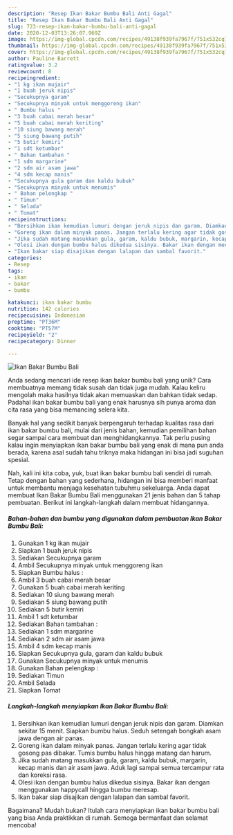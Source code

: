 ```yaml
---
description: "Resep Ikan Bakar Bumbu Bali Anti Gagal"
title: "Resep Ikan Bakar Bumbu Bali Anti Gagal"
slug: 723-resep-ikan-bakar-bumbu-bali-anti-gagal
date: 2020-12-03T13:26:07.969Z
image: https://img-global.cpcdn.com/recipes/49138f939fa7967f/751x532cq70/ikan-bakar-bumbu-bali-foto-resep-utama.jpg
thumbnail: https://img-global.cpcdn.com/recipes/49138f939fa7967f/751x532cq70/ikan-bakar-bumbu-bali-foto-resep-utama.jpg
cover: https://img-global.cpcdn.com/recipes/49138f939fa7967f/751x532cq70/ikan-bakar-bumbu-bali-foto-resep-utama.jpg
author: Pauline Barrett
ratingvalue: 3.2
reviewcount: 8
recipeingredient:
- "1 kg ikan mujair"
- "1 buah jeruk nipis"
- "Secukupnya garam"
- "Secukupnya minyak untuk menggoreng ikan"
- " Bumbu halus "
- "3 buah cabai merah besar"
- "5 buah cabai merah keriting"
- "10 siung bawang merah"
- "5 siung bawang putih"
- "5 butir kemiri"
- "1 sdt ketumbar"
- " Bahan tambahan "
- "1 sdm margarine"
- "2 sdm air asam jawa"
- "4 sdm kecap manis"
- "Secukupnya gula garam dan kaldu bubuk"
- "Secukupnya minyak untuk menumis"
- " Bahan pelengkap "
- " Timun"
- " Selada"
- " Tomat"
recipeinstructions:
- "Bersihkan ikan kemudian lumuri dengan jeruk nipis dan garam. Diamkan sekitar 15 menit. Siapkan bumbu halus. Seduh setengah bongkah asam jawa dengan air panas."
- "Goreng ikan dalam minyak panas. Jangan terlalu kering agar tidak gosong pas dibakar. Tumis bumbu halus hingga matang dan harum."
- "Jika sudah matang masukkan gula, garam, kaldu bubuk, margarin, kecap manis dan air asam jawa. Aduk lagi sampai semua tercampur rata dan koreksi rasa."
- "Olesi ikan dengan bumbu halus dikedua sisinya. Bakar ikan dengan menggunakan happycall hingga bumbu meresap."
- "Ikan bakar siap disajikan dengan lalapan dan sambal favorit."
categories:
- Resep
tags:
- ikan
- bakar
- bumbu

katakunci: ikan bakar bumbu 
nutrition: 142 calories
recipecuisine: Indonesian
preptime: "PT36M"
cooktime: "PT57M"
recipeyield: "2"
recipecategory: Dinner

---
```



![Ikan Bakar Bumbu Bali](https://img-global.cpcdn.com/recipes/49138f939fa7967f/751x532cq70/ikan-bakar-bumbu-bali-foto-resep-utama.jpg)

Anda sedang mencari ide resep ikan bakar bumbu bali yang unik? Cara membuatnya memang tidak susah dan tidak juga mudah. Kalau keliru mengolah maka hasilnya tidak akan memuaskan dan bahkan tidak sedap. Padahal ikan bakar bumbu bali yang enak harusnya sih punya aroma dan cita rasa yang bisa memancing selera kita.



Banyak hal yang sedikit banyak berpengaruh terhadap kualitas rasa dari ikan bakar bumbu bali, mulai dari jenis bahan, kemudian pemilihan bahan segar sampai cara membuat dan menghidangkannya. Tak perlu pusing kalau ingin menyiapkan ikan bakar bumbu bali yang enak di mana pun anda berada, karena asal sudah tahu triknya maka hidangan ini bisa jadi suguhan spesial.


Nah, kali ini kita coba, yuk, buat ikan bakar bumbu bali sendiri di rumah. Tetap dengan bahan yang sederhana, hidangan ini bisa memberi manfaat untuk membantu menjaga kesehatan tubuhmu sekeluarga. Anda dapat membuat Ikan Bakar Bumbu Bali menggunakan 21 jenis bahan dan 5 tahap pembuatan. Berikut ini langkah-langkah dalam membuat hidangannya.

<!--inarticleads1-->

##### Bahan-bahan dan bumbu yang digunakan dalam pembuatan Ikan Bakar Bumbu Bali:

1. Gunakan 1 kg ikan mujair
1. Siapkan 1 buah jeruk nipis
1. Sediakan Secukupnya garam
1. Ambil Secukupnya minyak untuk menggoreng ikan
1. Siapkan  Bumbu halus :
1. Ambil 3 buah cabai merah besar
1. Gunakan 5 buah cabai merah keriting
1. Sediakan 10 siung bawang merah
1. Sediakan 5 siung bawang putih
1. Sediakan 5 butir kemiri
1. Ambil 1 sdt ketumbar
1. Sediakan  Bahan tambahan :
1. Sediakan 1 sdm margarine
1. Sediakan 2 sdm air asam jawa
1. Ambil 4 sdm kecap manis
1. Siapkan Secukupnya gula, garam dan kaldu bubuk
1. Gunakan Secukupnya minyak untuk menumis
1. Gunakan  Bahan pelengkap :
1. Sediakan  Timun
1. Ambil  Selada
1. Siapkan  Tomat




<!--inarticleads2-->

##### Langkah-langkah menyiapkan Ikan Bakar Bumbu Bali:

1. Bersihkan ikan kemudian lumuri dengan jeruk nipis dan garam. Diamkan sekitar 15 menit. Siapkan bumbu halus. Seduh setengah bongkah asam jawa dengan air panas.
1. Goreng ikan dalam minyak panas. Jangan terlalu kering agar tidak gosong pas dibakar. Tumis bumbu halus hingga matang dan harum.
1. Jika sudah matang masukkan gula, garam, kaldu bubuk, margarin, kecap manis dan air asam jawa. Aduk lagi sampai semua tercampur rata dan koreksi rasa.
1. Olesi ikan dengan bumbu halus dikedua sisinya. Bakar ikan dengan menggunakan happycall hingga bumbu meresap.
1. Ikan bakar siap disajikan dengan lalapan dan sambal favorit.




Bagaimana? Mudah bukan? Itulah cara menyiapkan ikan bakar bumbu bali yang bisa Anda praktikkan di rumah. Semoga bermanfaat dan selamat mencoba!
